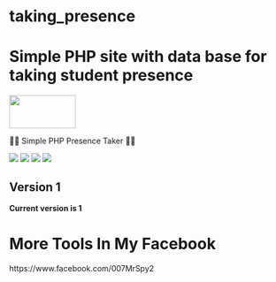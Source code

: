# taking_presence

<h1>Simple PHP site with data base for taking student presence </h1>
<img src="https://www.picng.com/upload/php/png_php_64959.png" data-canonical-src="https://www.picng.com/upload/php/png_php_64959.png" width="120" height="60" >


<p> 🐱‍💻 Simple PHP Presence Taker  🐱‍💻  </p>


<img src="https://i.ibb.co/Fqs4Ddn/image.png" data-canonical-src="https://i.ibb.co/Fqs4Ddn/image.png" style="max-width:100%;">
<img src="https://i.ibb.co/qgQBcHk/image.png" data-canonical-src="https://i.ibb.co/qgQBcHk/image.png" style="max-width:100%;">
<img src="https://i.ibb.co/zV7kDcD/image.png" data-canonical-src="https://i.ibb.co/zV7kDcD/image.png" style="max-width:100%;">
<img src="https://i.ibb.co/bbf6dr7/image.png" data-canonical-src="https://i.ibb.co/bbf6dr7/image.png" style="max-width:100%;">


<h2>Version 1</h2>
<strong>Current version is 1</strong>

<h1>More Tools In My Facebook</h1>
https://www.facebook.com/007MrSpy2
